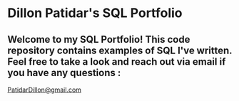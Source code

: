 # Dillon Patidar's SQL Portfolio

## Welcome to my SQL Portfolio! This code repository contains examples of SQL I've written. Feel free to take a look and reach out via email if you have any questions :
PatidarDillon@gmail.com
